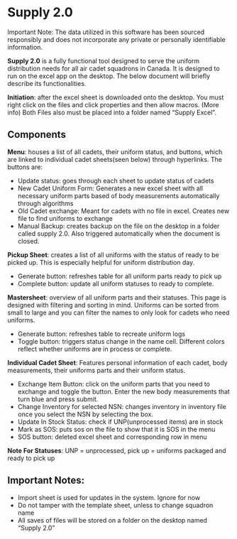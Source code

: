 # Supply 2.0
Important Note: The data utilized in this software has been sourced responsibly and does not incorporate any private or personally identifiable information.

__Supply 2.0__ is a fully functional tool designed to serve the uniform distribution needs for all air cadet squadrons in Canada. It is designed to run on the excel app on the desktop. The below document will briefly describe its functionalities.

**Initiation**: after the excel sheet is downloaded onto the desktop. You must right click on the files and click properties and then allow macros. (More info) Both Files also must be placed into a folder named “Supply Excel”.

## Components
**Menu**: houses a list of all cadets, their uniform status, and buttons, which are linked to individual cadet sheets(seen below) through hyperlinks. The buttons are:
- Update status: goes through each sheet to update status of cadets
- New Cadet Uniform Form: Generates a new excel sheet with all necessary uniform parts based of body measurements automatically through algorithms
- Old Cadet exchange: Meant for cadets with no file in excel. Creates new file to find uniforms to exchange
- Manual Backup: creates backup on the file on the desktop in a folder called supply 2.0. Also triggered automatically when the document is closed.

**Pickup Sheet**: creates a list of all uniforms with the status of ready to be picked up. This is especially helpful for uniform distribution day.
- Generate button: refreshes table for all uniform parts ready to pick up
- Complete button: update all uniform statuses to ready to complete.

**Mastersheet**: overview of all uniform parts and their statuses. This page is designed with filtering and sorting in mind. Uniforms can be sorted from small to large and you can filter the names to only look for cadets who need uniforms.
- Generate button: refreshes table to recreate uniform logs
- Toggle button: triggers status change in the name cell. Different colors reflect whether uniforms are in process or complete.

**Individual Cadet Sheet**: Features personal information of each cadet, body measurements, their uniforms parts and their uniform status. 
- Exchange Item Button: click on the uniform parts that you need to exchange and toggle the button. Enter the new body measurements that turn blue and press submit. 
- Change Inventory for selected NSN: changes inventory in inventory file once you select the NSN by selecting the box. 
- Update In Stock Status: check if UNP(unprocessed items) are in stock
- Mark as SOS: puts sos on the file to show that it is SOS in the menu
- SOS button: deleted excel sheet and corresponding row in menu

**Note For Statuses**: UNP = unprocessed, pick up = uniforms packaged and ready to pick up


## Important Notes:
- Import sheet is used for updates in the system. Ignore for now
- Do not tamper with the template sheet, unless to change squadron name
- All saves of files will be stored on a folder on the desktop named “Supply 2.0”




